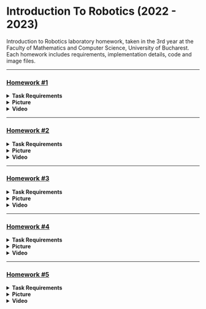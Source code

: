 # Introduction To Robotics (2022 - 2023)

Introduction to Robotics laboratory homework, taken in the 3rd year at the Faculty of Mathematics and Computer Science, University of Bucharest. Each homework includes requirements, implementation details, code and image files.


<hr>


### [Homework #1](../master/Homework1.ino) 

<details><summary> <b>Task Requirements</b> </summary></br>

Control a RGB led using 3 potentiometers.

</details>

<details><summary> <b>Picture</b> </summary></br>

![Homework 1](assets/Homework1.jpg)

</details>

<details><summary> <b>Video</b> </summary></br>

[![Homework 1 - Video](https://img.youtube.com/vi/odUR5Z-gZcE/0.jpg?)](https://www.youtube.com/watch?v=odUR5Z-gZcE)

</details>


<hr>


### [Homework #2](../master/Homework2.ino)

<details><summary> <b>Task Requirements</b> </summary></br>

Build the traffic lights for a crosswalk using: 
* 2 LEDs to represent the traffic lights for people (red and green)
* 3 LEDs to represent the traffic lights for cars (red, yellow and green)

</br>

The system will go through 4 states:
* STATE 1
  + Trigger : None (default state)
  + Cars : GREEN
  + People : RED
  + Sound : None
  + Duration : inf
  
* STATE 2
  + Trigger: 8 seconds after the push button is presses while in STATE 1
  + Cars : YELLOW
  + People : RED
  + Sound : None
  + Duration : 3 seconds
  
* STATE 3
  + Trigger : after STATE 2 has ended
  + Cars : RED
  + People : GREEN
  + Sound : Buzzer beeping
  + Duration : 8 seconds
  
* STATE 4
  + Trigger : after STATE 3 has ended
  + Cars : RED
  + People : GREEN BLINKING
  + Sound : Buzzer beeping faster
  + Duration : 4 seconds

</br>

Additional info:
* After STATE 4 has ended, the default state (STATE 1) is reinstated.
* Pressing the button in any state other than state 1 should NOT yield any actions.
* The program is implemented without using delay().

</details>

<details><summary> <b>Picture</b> </summary></br>

![Homework 2](assets/Homework2.jpg)

</details>

<details><summary> <b>Video</b> </summary></br>

[![Homework 2 - Video](https://img.youtube.com/vi/TJ6v7SmZhKY/0.jpg?)](https://www.youtube.com/watch?v=TJ6v7SmZhKY)

</details>


<hr>


### [Homework #3](../master/Homework3.ino) 

<details><summary> <b>Task Requirements</b> </summary></br>

Draw on a 7-segment display using a joystick.

</br>

The system will go through 2 states:
* STATE 1
  + Trigger : Default state (also initiated after a button press in STATE 2)
  + Current position : Blinking
  + Joystick movement (X and Y axis) : Move current position to one of the neighbors
  + Short button press : Toggle STATE 2
  + Long button press : Reset the system - segments turn OFF and current position goes to decimal point
  
* STATE 2
  + Trigger: Initiated after a button press in STATE 1
  + Current position : The value of the segment
  + Joystick movement (X axis) : Change the value of the segment (from ON to OFF or from OFF to ON)
  + Short button press : Exit back to STATE 1
  + Long button press : No action

</br>

Neighbors based on the current segment and joystick movement:

| Current segment |  UP | DOWN | LEFT | RIGHT |
|:---------------:|:---:|:----:|:----:|:-----:|
|      **a**      | N/A |   g  |   f  |   b   |
|      **b**      |  a  |   g  |   f  |  N/A  |
|      **c**      |  g  |   d  |   e  |   dp  |
|      **d**      |  g  |  N/A |   e  |   c   |
|      **e**      |  g  |   d  |  N/A |   c   |
|      **f**      |  a  |   g  |  N/A |   b   |
|      **g**      |  a  |   d  |  N/A |  N/A  |
|      **dp**     | N/A |  N/A |   c  |  N/A  |

</details>

<details><summary> <b>Picture</b> </summary></br>

![Homework 3](assets/Homework3.jpg)

</details>

<details><summary> <b>Video</b> </summary></br>

[![Homework 3 - Video](https://img.youtube.com/vi/f73uFziqNx4/0.jpg?)](https://www.youtube.com/watch?v=f73uFziqNx4)

</details>



<hr>


### [Homework #4](../master/Homework4.ino) 

<details><summary> <b>Task Requirements</b> </summary></br>

Move through a 4 digit 7-segment display and increment/decrement the numbers using a joystick.

</br>

The system will go through 2 states:
* STATE 1
  + Trigger : Default state (also initiated after a button press in STATE 2)
  + Current position : Dp segment of digit blinking
  + Joystick movement (Y axis) : Cycle through digits
  + Short button press : Toggle STATE 2
  + Long button press : Reset the system - digits reset to zero and current position goes to the first digit
  
* STATE 2
  + Trigger: Initiated after a button press in STATE 1
  + Current position : Dp segment of digit stays on
  + Joystick movement (X axis) : Increment/decrement the number of the current digit in HEX (from 0 to F)
  + Short button press : Exit back to STATE 1
  + Long button press : No action

</details>

<details><summary> <b>Picture</b> </summary></br>

![Homework 4](assets/Homework4.jpg)

</details>

<details><summary> <b>Video</b> </summary></br>

[![Homework 4 - Video](https://img.youtube.com/vi/JqRFzsFz0iI/0.jpg?)](https://www.youtube.com/watch?v=JqRFzsFz0iI)

</details>



<hr>


### [Homework #5](../master/Homework5/SNEK) 

<details><summary> <b>Task Requirements</b> </summary></br>

 Create a menu for your game, emphasis on the game.  You should scroll on the LCD with the joystick.  The menu should include the following functionality:
 
 <ol>
  <li>When powering up a game, a greeting message should be shown for a few moments.</li>
  <li>Should contain roughly the following categories:
  
  * Start game : 
    + Starts the initial level of your game.
  
  * Highscore :
  
    + Initially, we have 0.
  
    + Update  it  when  the  game  is  done.   Highest  possible  score should be achieved by starting at a higher level.
  
    + Save the top 5+ values in EEPROM with name and score.
  
  * Settings :
    + Enter name: The name should be shown in highscore.
    
    + Starting  level / Difficulty:  Set  the  starting  level / difficulty value. 
    
    + LCD contrast control (optional, it replaces the potentiome-ter).  Save it to eeprom.
    
    + LCD brightness control (mandatory, must change LED wirethat’s directly connected to 5v).  Save it to eeprom.
    
    + Matrix brightness control (see function setIntesnity from theledControl library).  Save it to eeprom.
    
    + Sounds on or off.  Save it to eeprom.
    
    + Extra stuff can include items specific to the game mechanics or other settings such as chosen theme song etc.  Again, save it to eeprom.
    
  * About : 
    + Should include details about the creator(s) of the game. At least game name, author and github link or user.
    
  * How to play :
    + Short and informative description.
  </li>
  <li> While playing the game display relevant information regarding:
    
  * Lives

  * Level

  * Score

  * Time (Optional)

  * Player name (Optional)
    
  </li>
  
  <li> Upon game ending: 
  
  * Screen 1: a message such as ”Congratulations on reaching level/scoreX”.  "You did better than y people".  etc.  Switches to screen 2 upon interaction (button press) or after a few moments.
  
  * Screen 2:  display relevant game info:  score, time, lives left etc. Must  inform  player  if  he/she  beat  the  highscore. This menu should only be closed by the player, pressing a button.
  </li>
</ol>

</details>

<details><summary> <b>Picture</b> </summary></br>

![Homework 5](assets/Homework5.jpg)

</details>

<details><summary> <b>Video</b> </summary></br>

[![Homework 5 - Video](https://img.youtube.com/vi/HBHDiPle934/0.jpg?)](https://www.youtube.com/watch?v=HBHDiPle934)

</details>

